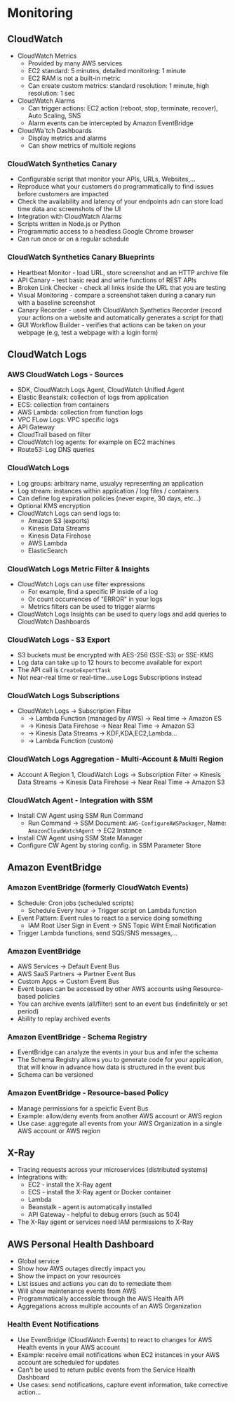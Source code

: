 # Monitoring

## CloudWatch

- CloudWatch Metrics
    - Provided by many AWS services
    - EC2 standard: 5 minutes, detailed monitoring: 1 minute
    - EC2 RAM is not a built-in metric
    - Can create custom metrics: standard resolution: 1 minute, high resolution: 1 sec
- CloudWatch Alarms
    - Can trigger actions: EC2 action (reboot, stop, terminate, recover), Auto Scaling, SNS
    - Alarm events can be intercepted by Amazon EventBridge
- CloudWa`tch Dashboards
    - Display metrics and alarms
    - Can show metrics of multiole regions

### CloudWatch Synthetics Canary

- Configurable script that monitor your APIs, URLs, Websites,...
- Reproduce what your customers do programmatically to find issues before customers are impacted
- Check the availability and latency of your endpoints adn can store load time data anc screenshots of the UI
- Integration with CloudWatch Alarms
- Scripts written in Node.js or Python
- Programmatic access to a headless Google Chrome browser
- Can run once or on a regular schedule

### CloudWatch Synthetics Canary Blueprints

- Heartbeat Monitor - load URL, store screenshot and an HTTP archive file
- API Canary - test basic read and write functions of REST APIs
- Broken Link Checker - check all links inside the URL that you are testing
- Visual Monitoring - compare a screenshot taken during a canary run with a baseline screenshot
- Canary Recorder - used with CloudWatch Synthetics Recorder (record your actions on a website and automatically generates a script for that)
- GUI Workflow Builder - verifies that actions can be taken on your webpage (e.g, test a webpage with a login form)

## CloudWatch Logs

### AWS CloudWatch Logs - Sources

- SDK, CloudWatch Logs Agent, CloudWatch Unified Agent
- Elastic Beanstalk: collection of logs from application
- ECS: collection from containers
- AWS Lambda: collection from function logs
- VPC FLow Logs: VPC specific logs
- API Gateway
- CloudTrail based on filter
- CloudWatch log agents: for example on EC2 machines
- Route53: Log DNS queries

### CloudWatch Logs

- Log groups: arbitrary name, usualyy representing an application
- Log stream: instances within application / log files / containers
- Can define log expiration policies (never expire, 30 days, etc...)
- Optional KMS encryption
- CloudWatch Logs can send logs to:
    - Amazon S3 (exports)
    - Kinesis Data Streams
    - Kinesis Data Firehose
    - AWS Lambda
    - ElasticSearch

### CloudWatch Logs Metric Filter & Insights

- CloudWatch Logs can use filter expressions
    - For example, find a specific IP inside of a log
    - Or count occurrences of "ERROR" in your logs
    - Metrics filters can be used to trigger alarms
- CloudWatch Logs Insights can be used to query logs and add queries to CloudWatch Dashboards

### CloudWatch Logs - S3 Export

- S3 buckets must be encrypted with AES-256 (SSE-S3) or SSE-KMS
- Log data can take up to 12 hours to become available for export
- The API call is `CreateExportTask`
- Not near-real time or real-time...use Logs Subscriptions instead

### CloudWatch Logs Subscriptions

- CloudWatch Logs -> Subscription Filter
    - -> Lambda Function (managed by AWS) -> Real time -> Amazon ES
    - -> Kinesis Data Firehose -> Near Real Time -> Amazon S3
    - -> Kinesis Data Streams -> KDF,KDA,EC2,Lambda...
    - -> Lambda Function (custom)

### CloudWatch Logs Aggregation - Multi-Account & Multi Region

- Account A Region 1, CloudWatch Logs -> Subscription Filter -> Kinesis Data Streams -> Kinesis Data Firehose -> Near Real Time -> Amazon S3

### CloudWatch Agent - Integration with SSM

- Install CW Agent using SSM Run Command
    - Run Command -> SSM Document: `AWS-ConfigureAWSPackager`, Name: `AmazonCloudWatchAgent` -> EC2 Instance
- Install CW Agent using SSM State Manager
- Configure CW Agent by storing config. in SSM Parameter Store

## Amazon EventBridge

### Amazon EventBridge (formerly CloudWatch Events)

- Schedule: Cron jobs (scheduled scripts)
    - Schedule Every hour -> Trigger script on Lambda function
- Event Pattern: Event rules to react to a service doing something
    - IAM Root User Sign in Event -> SNS Topic Wiht Email Notification
- Trigger Lambda functions, send SQS/SNS messages,...

### Amazon EventBridge

- AWS Services -> Default Event Bus
- AWS SaaS Partners -> Partner Event Bus
- Custom Apps -> Custom Event Bus
- Event buses can be accessed by other AWS accounts using Resource-based policies
- You can archive events (all/filter) sent to an event bus (indefinitely or set period)
- Ability to replay archived events

### Amazon EventBridge - Schema Registry

- EventBridge can analyze the events in your bus and infer the schema
- The Schema Registry allows you to generate code for your application, that will know in advance how data is structured in the event bus
- Schema can be versioned

### Amazon EventBridge - Resource-based Policy

- Manage permissions for a speicfic Event Bus
- Example: allow/deny events from another AWS account or AWS region
- Use case: aggregate all events from your AWS Organization in a single AWS account or AWS region

## X-Ray

- Tracing requests across your microservices (distributed systems)
- Integrations with:
    - EC2 - install the X-Ray agent
    - ECS - install the X-Ray agent or Docker container
    - Lambda
    - Beanstalk - agent is automatically installed
    - API Gateway - helpful to debug errors (such as 504)
- The X-Ray agent or services need IAM permissions to X-Ray

## AWS Personal Health Dashboard

- Global service
- Show how AWS outages directly impact you
- Show the impact on your resources
- List issues and actions you can do to remediate them
- Will show maintenance events from AWS
- Programmatically accessible through the AWS Health API
- Aggregations across multiple accounts of an AWS Organization

### Health Event Notifications

- Use EventBridge (CloudWatch Events) to react to changes for AWS Health events in your AWS account
- Example: receive email notifications when EC2 instances in your AWS account are scheduled for updates
- Can't be used to return public events from the Service Health Dashboard
- Use cases: send notifications, capture event information, take corrective action...







